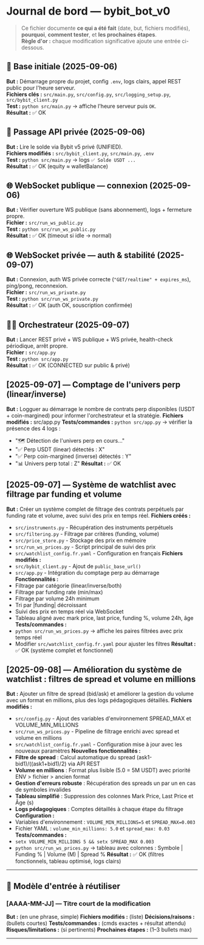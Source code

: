 # Journal de bord — bybit_bot_v0

> Ce fichier documente **ce qui a été fait** (date, but, fichiers modifiés), **pourquoi**, **comment tester**, et **les prochaines étapes**.  
> **Règle d'or :** chaque modification significative ajoute une entrée ci-dessous.

## 🔰 Base initiale (2025-09-06)
**But :** Démarrage propre du projet, config `.env`, logs clairs, appel REST public pour l'heure serveur.  
**Fichiers clés :** `src/main.py`, `src/config.py`, `src/logging_setup.py`, `src/bybit_client.py`  
**Test :** `python src/main.py` → affiche l'heure serveur puis `OK`.  
**Résultat :** ✅ OK

## 🔐 Passage API privée (2025-09-06)
**But :** Lire le solde via Bybit v5 privé (UNIFIED).  
**Fichiers modifiés :** `src/bybit_client.py`, `src/main.py`, `.env`  
**Test :** `python src/main.py` → logs `✅ Solde USDT ...`  
**Résultat :** ✅ OK (equity ≈ walletBalance)

## 🌐 WebSocket publique — connexion (2025-09-06)
**But :** Vérifier ouverture WS publique (sans abonnement), logs + fermeture propre.  
**Fichier :** `src/run_ws_public.py`  
**Test :** `python src/run_ws_public.py`  
**Résultat :** ✅ OK (timeout si idle → normal)

## 🌐 WebSocket privée — auth & stabilité (2025-09-07)
**But :** Connexion, auth WS privée correcte (`"GET/realtime" + expires_ms`), ping/pong, reconnexion.  
**Fichier :** `src/run_ws_private.py`  
**Test :** `python src/run_ws_private.py`  
**Résultat :** ✅ OK (auth OK, souscription confirmée)

## 🧑‍✈️ Orchestrateur (2025-09-07)
**But :** Lancer REST privé + WS publique + WS privée, health-check périodique, arrêt propre.  
**Fichier :** `src/app.py`  
**Test :** `python src/app.py`  
**Résultat :** ✅ OK (CONNECTED sur public & privé)

## [2025-09-07] — Comptage de l'univers perp (linear/inverse)
**But :** Logguer au démarrage le nombre de contrats perp disponibles (USDT + coin-margined) pour informer l'orchestrateur et la stratégie.
**Fichiers modifiés :** src/app.py
**Tests/commandes :** `python src/app.py` → vérifier la présence des 4 logs :
  - "🗺️ Détection de l'univers perp en cours…"
  - "✅ Perp USDT (linear) détectés : X"
  - "✅ Perp coin-margined (inverse) détectés : Y"
  - "📊 Univers perp total : Z"
**Résultat :** ✅ OK

## [2025-09-07] — Système de watchlist avec filtrage par funding et volume
**But :** Créer un système complet de filtrage des contrats perpétuels par funding rate et volume, avec suivi des prix en temps réel.
**Fichiers créés :** 
  - `src/instruments.py` - Récupération des instruments perpétuels
  - `src/filtering.py` - Filtrage par critères (funding, volume)
  - `src/price_store.py` - Stockage des prix en mémoire
  - `src/run_ws_prices.py` - Script principal de suivi des prix
  - `src/watchlist_config.fr.yaml` - Configuration en français
**Fichiers modifiés :** 
  - `src/bybit_client.py` - Ajout de `public_base_url()`
  - `src/app.py` - Intégration du comptage perp au démarrage
**Fonctionnalités :**
  - Filtrage par catégorie (linear/inverse/both)
  - Filtrage par funding rate (min/max)
  - Filtrage par volume 24h minimum
  - Tri par |funding| décroissant
  - Suivi des prix en temps réel via WebSocket
  - Tableau aligné avec mark price, last price, funding %, volume 24h, âge
**Tests/commandes :** 
  - `python src/run_ws_prices.py` → affiche les paires filtrées avec prix temps réel
  - Modifier `src/watchlist_config.fr.yaml` pour ajuster les filtres
**Résultat :** ✅ OK (système complet et fonctionnel)

## [2025-09-08] — Amélioration du système de watchlist : filtres de spread et volume en millions
**But :** Ajouter un filtre de spread (bid/ask) et améliorer la gestion du volume avec un format en millions, plus des logs pédagogiques détaillés.
**Fichiers modifiés :** 
  - `src/config.py` - Ajout des variables d'environnement SPREAD_MAX et VOLUME_MIN_MILLIONS
  - `src/run_ws_prices.py` - Pipeline de filtrage enrichi avec spread et volume en millions
  - `src/watchlist_config.fr.yaml` - Configuration mise à jour avec les nouveaux paramètres
**Nouvelles fonctionnalités :**
  - **Filtre de spread** : Calcul automatique du spread (ask1-bid1)/((ask1+bid1)/2) via API REST
  - **Volume en millions** : Format plus lisible (5.0 = 5M USDT) avec priorité ENV > fichier > ancien format
  - **Gestion d'erreurs robuste** : Récupération des spreads un par un en cas de symboles invalides
  - **Tableau simplifié** : Suppression des colonnes Mark Price, Last Price et Âge (s)
  - **Logs pédagogiques** : Comptes détaillés à chaque étape du filtrage
**Configuration :**
  - Variables d'environnement : `VOLUME_MIN_MILLIONS=5` et `SPREAD_MAX=0.003`
  - Fichier YAML : `volume_min_millions: 5.0` et `spread_max: 0.03`
**Tests/commandes :** 
  - `setx VOLUME_MIN_MILLIONS 5 && setx SPREAD_MAX 0.003`
  - `python src/run_ws_prices.py` → tableau avec colonnes : Symbole | Funding % | Volume (M) | Spread %
**Résultat :** ✅ OK (filtres fonctionnels, tableau optimisé, logs clairs)

---

## 🧩 Modèle d'entrée à réutiliser
### [AAAA-MM-JJ] — Titre court de la modification
**But :** (en une phrase, simple)
**Fichiers modifiés :** (liste)
**Décisions/raisons :** (bullets courtes)
**Tests/commandes :** (cmds exactes + résultat attendu)
**Risques/limitations :** (si pertinents)
**Prochaines étapes :** (1–3 bullets max)

---
